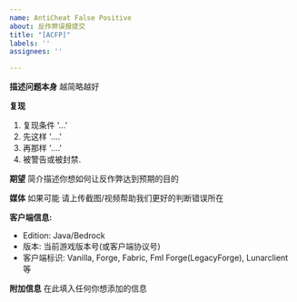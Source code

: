 ```yaml
---
name: AntiCheat False Positive
about: 反作弊误报提交
title: "[ACFP]"
labels: ''
assignees: ''

---
```


**描述问题本身**
越简略越好

**复现**
1. 复现条件 '...'
2. 先这样 '....'
3. 再那样 '....'
4. 被警告或被封禁.

**期望**
简介描述你想如何让反作弊达到预期的目的

**媒体**
如果可能 请上传截图/视频帮助我们更好的判断错误所在

**客户端信息:**
 - Edition: Java/Bedrock
 - 版本: 当前游戏版本号(或客户端协议号)
 - 客户端标识: Vanilla, Forge, Fabric, Fml Forge(LegacyForge), Lunarclient等

**附加信息**
在此填入任何你想添加的信息
